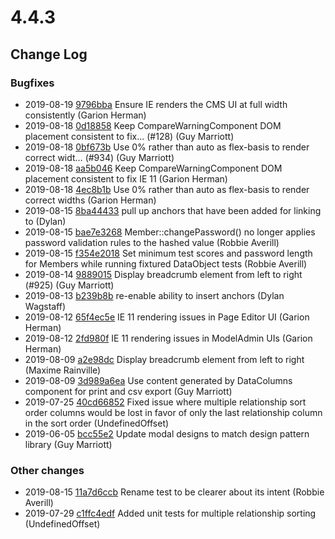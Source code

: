 # 4.4.3

<!--- Changes below this line will be automatically regenerated -->



## Change Log

### Bugfixes

 * 2019-08-19 [9796bba](https://github.com/silverstripe/silverstripe-admin/commit/9796bbae0a7645c47aab43bfb47dd5810ad5e019) Ensure IE renders the CMS UI at full width consistently (Garion Herman)
 * 2019-08-18 [0d18858](https://github.com/silverstripe/silverstripe-versioned-admin/commit/0d18858397d16abd6629a780fede11a67101157c) Keep CompareWarningComponent DOM placement consistent to fix… (#128) (Guy Marriott)
 * 2019-08-18 [0bf673b](https://github.com/silverstripe/silverstripe-admin/commit/0bf673bfba83e666b031c2be738404a9d1b8f5e7) Use 0% rather than auto as flex-basis to render correct widt… (#934) (Guy Marriott)
 * 2019-08-18 [aa5b046](https://github.com/silverstripe/silverstripe-versioned-admin/commit/aa5b04618886a1e90ec8f7694b794c3fa2d64358) Keep CompareWarningComponent DOM placement consistent to fix IE 11 (Garion Herman)
 * 2019-08-18 [4ec8b1b](https://github.com/silverstripe/silverstripe-admin/commit/4ec8b1b82d4ad2e5bdd864f259c40f8c7dc9d921) Use 0% rather than auto as flex-basis to render correct widths (Garion Herman)
 * 2019-08-15 [8ba44433](https://github.com/silverstripe/silverstripe-cms/commit/8ba444332adc11bd1d4453e6b966ef737199d20b) pull up anchors that have been added for linking to (Dylan)
 * 2019-08-15 [bae7e3268](https://github.com/silverstripe/silverstripe-framework/commit/bae7e3268016c2ccb9d77b72eef22cf778149c15) Member::changePassword() no longer applies password validation rules to the hashed value (Robbie Averill)
 * 2019-08-15 [f354e2018](https://github.com/silverstripe/silverstripe-framework/commit/f354e2018df29da8c4484577bd9356f6bc8c694c) Set minimum test scores and password length for Members while running fixtured DataObject tests (Robbie Averill)
 * 2019-08-14 [9889015](https://github.com/silverstripe/silverstripe-admin/commit/9889015eccd05c099e3d8b3d3ce52f179b5b9933) Display breadcrumb element from left to right (#925) (Guy Marriott)
 * 2019-08-13 [b239b8b](https://github.com/silverstripe/silverstripe-admin/commit/b239b8b00399f0aa6047dcd858f4db1ca04c0637) re-enable ability to insert anchors (Dylan Wagstaff)
 * 2019-08-12 [65f4ec5e](https://github.com/silverstripe/silverstripe-cms/commit/65f4ec5e37c3255bb46afa24286a3e34f6ba8f01) IE 11 rendering issues in Page Editor UI (Garion Herman)
 * 2019-08-12 [2fd980f](https://github.com/silverstripe/silverstripe-admin/commit/2fd980f967a28defd1d737a19d77c9f3769adb07) IE 11 rendering issues in ModelAdmin UIs (Garion Herman)
 * 2019-08-09 [a2e98dc](https://github.com/silverstripe/silverstripe-admin/commit/a2e98dcf71353951055cb0f2da286a0455a66ebe) Display breadcrumb element from left to right (Maxime Rainville)
 * 2019-08-09 [3d989a6ea](https://github.com/silverstripe/silverstripe-framework/commit/3d989a6eae979f2671889376179dfdc7085658ac) Use content generated by DataColumns component for print and csv export (Guy Marriott)
 * 2019-07-25 [40cd66852](https://github.com/silverstripe/silverstripe-framework/commit/40cd66852e8d3a5d56c56b9d279cb89a98e3c16d) Fixed issue where multiple relationship sort order columns would be lost in favor of only the last relationship column in the sort order (UndefinedOffset)
 * 2019-06-05 [bcc55e2](https://github.com/silverstripe/silverstripe-admin/commit/bcc55e212384cdc36728224730dbf6db320acb10) Update modal designs to match design pattern library (Guy Marriott)

### Other changes

 * 2019-08-15 [11a7d6ccb](https://github.com/silverstripe/silverstripe-framework/commit/11a7d6ccb4c2bb416dd58261d46b6e70fa8ad0d9) Rename test to be clearer about its intent (Robbie Averill)
 * 2019-07-29 [c1ffc4edf](https://github.com/silverstripe/silverstripe-framework/commit/c1ffc4edfb4c2c06da5a6a04ba5b9ea3fcc60f1a) Added unit tests for multiple relationship sorting (UndefinedOffset)


<!--- Changes above this line will be automatically regenerated -->